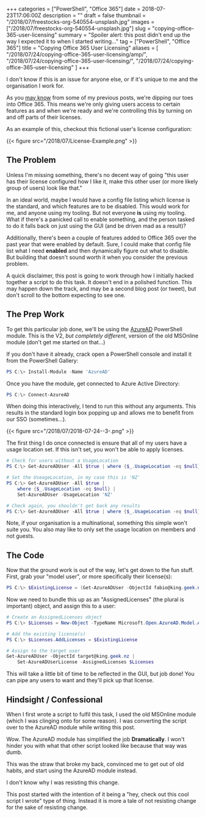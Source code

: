+++
categories = ["PowerShell", "Office 365"]
date = 2018-07-23T17:06:00Z
description = ""
draft = false
thumbnail = "/2018/07/freestocks-org-540554-unsplash.jpg"
images = ["/2018/07/freestocks-org-540554-unsplash.jpg"]
slug = "copying-office-365-user-licensing"
summary = "Spoiler alert: this post didn't end up the way I expected it to when I started writing..."
tag = ["PowerShell", "Office 365"]
title = "Copying Office 365 User Licensing"
aliases = [
    "/2018/07/24/copying-office-365-user-licensing/amp/",
    "/2018/07/24/copying-office-365-user-licensing/",
    "/2018/07/24/copying-office-365-user-licensing"
]
+++


I don't know if this is an issue for anyone else, or if it's unique to me and the organisation I work for.

As you [may know](https://king.geek.nz/tag/office-365/) from some of my previous posts, we're dipping our toes into Office 365. This means we're only giving users access to certain features as and when we're ready and we're controlling this by turning on and off parts of their licenses.

As an example of this, checkout this fictional user's license configuration:

{{< figure src="/2018/07/License-Example.png" >}}

## **The Problem**

Unless I'm missing something, there's no decent way of going "this user has their license configured how I like it, make this other user (or more likely group of users) look like that."

In an ideal world, maybe I would have a config file listing which license is the standard, and which features are to be disabled. This would work for me, and anyone using my tooling. But not everyone **is** using my tooling. What if there's a panicked call to enable something, and the person tasked to do it falls back on just using the GUI (and be driven mad as a result)?

Additionally, there's been a couple of features added to Office 365 over the past year that were enabled by default. Sure, I could make that config file list what I need **enabled** and then dynamically figure out what to disable. But building that doesn't sound worth it when you consider the previous problem.

A quick disclaimer, this post is going to work through how I initially hacked together a script to do this task. It doesn't end in a polished function. This may happen down the track, and may be a second blog post (or tweet), but don't scroll to the bottom expecting to see one.

## **The Prep Work**

To get this particular job done, we'll be using the [AzureAD](https://www.powershellgallery.com/packages/AzureAD) PowerShell module. This is the V2, _but completely different_, version of the old MSOnline module (don't get me started on that...)

If you don't have it already, crack open a PowerShell console and install it from the PowerShell Gallery:

```powershell
PS C:\> Install-Module -Name 'AzureAD'

```

Once you have the module, get connected to Azure Active Directory:

```powershell
PS C:\> Connect-AzureAD

```

When doing this interactively, I tend to run this without any arguments. This results in the standard login box popping up and allows me to benefit from our SSO (sometimes...).

{{< figure src="/2018/07/2018-07-24--3-.png" >}}

The first thing I do once connected is ensure that all of my users have a usage location set. If this isn't set, you won't be able to apply licenses.

```powershell
# Check for users without a UsageLocation
PS C:\> Get-AzureADUser -All $true | where {$_.UsageLocation -eq $null}

# Set the UseageLocation, in my case this is 'NZ'
PS C:\> Get-AzureADUser -All $true |
    where {$_.UsageLocation -eq $null} |
    Set-AzureADUser -UsageLocation 'NZ'

# Check again, you shouldn't get back any results
PS C:\> Get-AzureADUser -All $true | where {$_.UsageLocation -eq $null}

```

Note, if your organisation is a multinational, something this simple won't suite you. You also may like to only set the usage location on members and not guests.

## **The Code**

Now that the ground work is out of the way, let's get down to the fun stuff. First, grab your "model user", or more specifically their license(s):

```powershell
PS C:\> $ExistingLicense = (Get-AzureADUser -ObjectId fabio@king.geek.nz).AssignedLicenses

```

Now we need to bundle this up as an "AssignedLicenses" (the plural is important) object, and assign this to a user:

```powershell
# Create an AssignedLicenses object
PS C:\> $Licenses = New-Object -TypeName Microsoft.Open.AzureAD.Model.AssignedLicenses

# Add the existing license(s)
PS C:\> $Licenses.AddLicenses = $ExistingLicense

# Assign to the target user
Get-AzureADUser -ObjectId target@king.geek.nz |
    Set-AzureADUserLicense -AssignedLicenses $Licenses

```

This will take a little bit of time to be reflected in the GUI, but job done! You can pipe any users to want and they'll pick up that license.

## **Hindsight / Confessional**

When I first wrote a script to fulfil this task, I used the old MSOnline module (which I was clinging onto for some reason). I was converting the script over to the AzureAD module while writing this post.

Wow. The AzureAD module has simplified the job **Dramatically**. I won't hinder you with what that other script looked like because that way was dumb.

This was the straw that broke my back, convinced me to get out of old habits, and start using the AzureAD module instead.

I don't know why I was resisting this change.

This post started with the intention of it being a "hey, check out this cool script I wrote" type of thing. Instead it is more a tale of not resisting change for the sake of resisting change.

